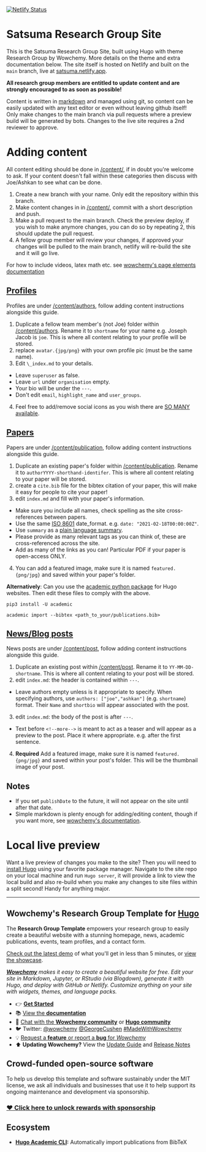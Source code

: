 [![Netlify Status](https://api.netlify.com/api/v1/badges/76963489-0a23-4cd5-b203-0ce329e02437/deploy-status)](https://app.netlify.com/sites/satsuma/deploys)

# Satsuma Research Group Site
This is the Satsuma Research Group Site, built using Hugo with theme Research Group by Wowchemy. More details on the theme and extra documentation below. The site itself is hosted on Netlify and built on the ```main``` branch, live at [satsuma.netlify.app](https://satsuma.netlify.app/).

**All research group members are entitled to update content and are strongly encouraged to as soon as possible!**

Content is written in [markdown](https://guides.github.com/features/mastering-markdown/) and managed using git, so content can be easily updated with any text editor or even without leaving github itself! Only make changes to the main branch via pull requests where a preview build will be generated by bots. Changes to the live site requires a 2nd reviewer to approve.

# Adding content
All content editing should be done in [/content/](/content), if in doubt you're welcome to ask. If your content doesn't fall within these categories then discuss with Joe/Ashkan to see what can be done.

1. Create a new branch with your name. Only edit the repository within this branch.
2. Make content changes in in [/content/](/content), commit with a short description and push.
3. Make a pull request to the main branch. Check the preview deploy, if you wish to make anymore changes, you can do so by repeating 2, this should update the pull request.
4. A fellow group member will review your changes, if approved your changes will be pulled to the main branch, netlify will re-build the site and it will go live.

For how to include videos, latex math etc. see [wowchemy's page elements documentation](https://wowchemy.com/docs/content/)


## [Profiles](https://satsuma.netlify.app/people/)
Profiles are under [/content/authors](/content/authors), follow adding content instructions alongside this guide.

1. Duplicate a fellow team member's (not Joe) folder within [/content/authors](/content/authors). Rename it to `shortname` for your name e.g. Joseph Jacob is `joe`. This is where all content relating to your profile will be stored.
2. replace `avatar.{jpg/png}` with your own profile pic (must be the same name).
3. Edit `\_index.md` to your details.
  * Leave `superuser` as false.
  * Leave `url` under `organisation` empty.
  * Your bio will be under the `---`.
  * Don't edit `email`, `highlight_name` and `user_groups`.
4. Feel free to add/remove social icons as you wish there are [SO MANY available](https://sourcethemes.com/academic/docs/page-builder/#icons).

## [Papers](https://satsuma.netlify.app/publication/)
Papers are under [/content/publication](/content/publication), follow adding content instructions alongside this guide.

1. Duplicate an existing paper's folder within [/content/publication](/content/publication). Rename it to ```authorYYYY-shorthand-identifer```. This is where all content relating to your paper will be stored.
2. create a `cite.bib` file for the bibtex citation of your paper, this will make it easy for people to cite your paper!
3. edit `index.md` and fill with your paper's information.
  * Make sure you include all names, check spelling as the site cross-references between papers.
  * Use the same [ISO 8601](https://en.wikipedia.org/wiki/ISO_8601) date_format. e.g. `date: "2021-02-18T00:00:00Z"`.
  * Use `summary` as a [plain language summary](https://authorservices.taylorandfrancis.com/publishing-your-research/writing-your-paper/how-to-write-a-plain-language-summary/).
  * Please provide as many relevant tags as you can think of, these are cross-referenced across the site.
  * Add as many of the links as you can! Particular PDF if your paper is open-access ONLY.
4. You can add a featured image, make sure it is named `featured.{png/jpg}` and saved within your paper's folder.

**Alternatively**:  Can you use the [academic python package](https://pypi.org/project/academic/) for Hugo websites. Then edit these files to comply with the above.

`pip3 install -U academic`

`academic import --bibtex <path_to_your/publications.bib>`

## [News/Blog posts](https://satsuma.netlify.app/post/)
News posts are under [/content/post](/content/post), follow adding content instructions alongside this guide.

1. Duplicate an existing post within [/content/post](/content/post). Rename it to  `YY-MM-DD-shortname`.  This is where all content relating to your post will be stored.
2. edit `index.md`: the header is contained within `---`.
  * Leave authors empty unless is it appropriate to specify. When specifying authors, use `authors: ["joe","ashkan"]` (e.g. `shortname`) format. Their `Name` and `shortbio` will appear associated with the post.
3. edit `index.md`: the body of the post is after `---`.
  * Text before `<!--more-->` is meant to act as a teaser and will appear as a preview to the post. Place it where appropriate. e.g. after the first sentence.
4. **Required** Add a featured image, make sure it is named `featured.{png/jpg}` and saved within your post's folder. This will be the thumbnail image of your post.

## Notes
* If you set `publishDate` to the future, it will not appear on the site until after that date.
* Simple markdown is plenty enough for adding/editing content, though if you want more, see [wowchemy's documentation](https://wowchemy.com/docs/).


# Local live preview
Want a live preview of changes you make to the site? Then you will need to [install Hugo](https://gohugo.io/getting-started/installing/) using your favorite package manager. Navigate to the site repo on your local machine and run `Hugo server`, it will provide a link to view the local build and also re-build when you make any changes to site files within a split second! Handy for anything major.

---
## Wowchemy's Research Group Template for [Hugo](https://github.com/gohugoio/hugo)

The **Research Group Template** empowers your research group to easily create a beautiful website with a stunning homepage, news, academic publications, events, team profiles, and a contact form.

[Check out the latest demo](https://research-group.netlify.app/) of what you'll get in less than 5 minutes, or [view the showcase](https://wowchemy.com/user-stories/).

_[**Wowchemy**](https://wowchemy.com) makes it easy to create a beautiful website for free. Edit your site in Markdown, Jupyter, or RStudio (via Blogdown), generate it with Hugo, and deploy with GitHub or Netlify. Customize anything on your site with widgets, themes, and language packs._

- 👉 [**Get Started**](https://wowchemy.com/templates/)
- 📚 [View the **documentation**](https://wowchemy.com/docs/)
- 💬 [Chat with the **Wowchemy community**](https://discord.gg/z8wNYzb) or [**Hugo community**](https://discourse.gohugo.io)
- 🐦 Twitter: [@wowchemy](https://twitter.com/wowchemy) [@GeorgeCushen](https://twitter.com/GeorgeCushen) [#MadeWithWowchemy](https://twitter.com/search?q=(%23MadeWithWowchemy%20OR%20%23MadeWithAcademic)&src=typed_query)
- 💡 [Request a **feature** or report a **bug** for _Wowchemy_](https://github.com/wowchemy/wowchemy-hugo-modules/issues)
- ⬆️ **Updating Wowchemy?** View the [Update Guide](https://wowchemy.com/docs/update/) and [Release Notes](https://github.com/wowchemy/wowchemy-hugo-modules/releases)

## Crowd-funded open-source software

To help us develop this template and software sustainably under the MIT license, we ask all individuals and businesses that use it to help support its ongoing maintenance and development via sponsorship.

### [❤️ Click here to unlock rewards with sponsorship](https://wowchemy.com/sponsor/)

## Ecosystem

* **[Hugo Academic CLI](https://github.com/wowchemy/hugo-academic-cli/):** Automatically import publications from BibTeX
